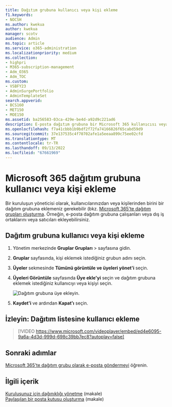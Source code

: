 ```yaml
---
title: Dağıtım grubuna kullanıcı veya kişi ekleme
f1.keywords:
- NOCSH
ms.author: kwekua
author: kwekua
manager: scotv
audience: Admin
ms.topic: article
ms.service: o365-administration
ms.localizationpriority: medium
ms.collection:
- highpri
- M365-subscription-management
- Adm_O365
- Adm_TOC
ms.custom:
- VSBFY23
- AdminSurgePortfolio
- AdminTemplateSet
search.appverid:
- BCS160
- MET150
- MOE150
ms.assetid: ba256583-03ca-429e-be4d-a92d9c221ad6
description: E-posta dağıtım grubuna bir Microsoft 365 kullanıcısı veya çalışan, iş ortağı veya satıcı gibi bir kişi eklemeyi öğrenin.
ms.openlocfilehash: f7a41cbbb1b9bdf2f72fa74166826f65cabd59d9
ms.sourcegitcommit: 37e137535c4f70702afe1a5eeaa899c75ee02cfd
ms.translationtype: MT
ms.contentlocale: tr-TR
ms.lasthandoff: 09/13/2022
ms.locfileid: "67661969"
---
```

# <a name="add-a-user-or-contact-to-a-microsoft-365-distribution-group"></a>Microsoft 365 dağıtım grubuna kullanıcı veya kişi ekleme

Bir kuruluşun yöneticisi olarak, kullanıcılarınızdan veya kişilerinden birini bir dağıtım grubuna eklemeniz gerekebilir (bkz. [Microsoft 365'te dağıtım grupları oluşturma](../setup/create-distribution-lists.md). Örneğin, e-posta dağıtım grubuna çalışanları veya dış iş ortaklarını veya satıcıları ekleyebilirsiniz.
  
## <a name="add-a-user-or-contact-to-a-distribution-group"></a>Dağıtım grubuna kullanıcı veya kişi ekleme

1. Yönetim merkezinde **Gruplar Grupları** \> sayfasına gidin.<a href="https://go.microsoft.com/fwlink/p/?linkid=2052855" target="_blank"></a>

2. **Gruplar** sayfasında, kişi eklemek istediğiniz grubun adını seçin.

3. **Üyeler** sekmesinde **Tümünü görüntüle ve üyeleri yönet'i** seçin.

4. **Üyeleri Görüntüle** sayfasında **Üye ekle'yi** seçin ve dağıtım grubuna eklemek istediğiniz kullanıcıyı veya kişiyi seçin. 
    
    ![Dağıtım grubuna üye ekleyin.](../../media/f79f59f8-1606-43fe-bae6-df74f5b6259d.png)
  
5. **Kaydet'i** ve ardından **Kapat'ı** seçin.

## <a name="watch-add-a-user-to-a-distribution-list"></a>İzleyin: Dağıtım listesine kullanıcı ekleme
  
> [!VIDEO https://www.microsoft.com/videoplayer/embed/ed4e6095-9a6a-4d3d-999d-698c39bb7ec8?autoplay=false]
  
## <a name="next-steps"></a>Sonraki adımlar

[Microsoft 365'te dağıtım grubu olarak e-posta göndermeyi](../manage/send-email-as-distribution-list.md) öğrenin.

## <a name="related-content"></a>İlgili içerik

[Kuruluşunuz için dağınıklığı yönetme](configure-clutter.md) (makale)\
[Paylaşılan bir posta kutusu oluşturma](create-a-shared-mailbox.md) (makale)

